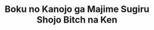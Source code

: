 --- 
title: "Boku no Kanojo ga Majime Sugiru Shojo Bitch na Ken"
publishdate: "2019-7-20T16:48:46+02:00"
src: "https://365manga.net/manga/boku-no-kanojo-ga-majime-sugiru-shojo-bitch-na-ken"
image: "https://data.365manga.net/images/thumbnails/6912-boku-no-kanojo-ga-majime-sugiru-shojo-bitch-na-ken.jpg"
description: "After Shinozaki Haruka confesses to the Class Rep, Kousaka Akiho, he comes to find that the perfect class representative might be a little bit harder to handle than he previously thought!"
---